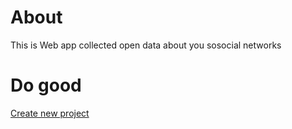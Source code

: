# About
This is Web app collected open data about you sosocial networks


# Do good  
[Create new project](Practical/Create_new_project.md)